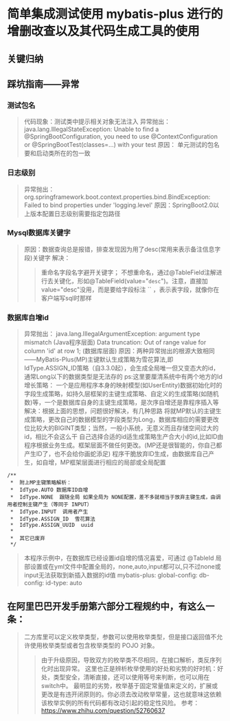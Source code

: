# 简单集成测试使用 mybatis-plus 进行的增删改查以及其代码生成工具的使用

## 关键归纳
## 踩坑指南——异常
### 测试包名
>代码现象：测试类中提示相关对象无法注入
>异常抛出：java.lang.IllegalStateException: Unable to find a @SpringBootConfiguration, you need to use @ContextConfiguration or @SpringBootTest(classes=...) with your test
> 原因： 单元测试的包名要和启动类所在的包一致  
### 日志级别
>异常抛出：org.springframework.boot.context.properties.bind.BindException: Failed to bind properties under 'logging.level'
>原因：SpringBoot2.0以上版本配置日志级别需要指定包路径
### Mysql数据库关键字 
>原因：数据查询总是报错，排查发现因为用了desc(常用来表示备注信息字段)关键字
>解决：
>>重命名字段名字避开关键字；
>>不想重命名，通过@TableField注解进行去关键化，形如@TableField(value="`desc`")。注意，直接加value="desc"没用，而是要给字段标注 `` ，表示表字段，就像你在客户端写sql时那样
### 数据库自增id
>异常抛出：
> java.lang.IllegalArgumentException: argument type mismatch (Java程序层面)
> Data truncation: Out of range value for column 'id' at row 1; (数据库层面)
>原因：两种异常抛出的根源大致相同——MyBatis-Plus(MP)主键默认生成策略为雪花算法,即IdType.ASSIGN_ID策略（自3.3.0起），会生成全局唯一但又变态大的id，通常Long以下的数据类型是无法存的 ps:这里要厘清系统中有两个地方的Id增长策略：
一个是应用程序本身的映射模型(如UserEntity)数据初始化时的字段生成策略，如持久层框架的主键生成策略、自定义的生成策略(如随机数)等，一个是数据库自身的主键生成策略，是次序自增还是靠程序插入等
>解决：根据上面的思想，问题很好解决，有几种思路
> 将就MP默认的主键生成策略，更改自己的数据模型的字段类型为Long，数据库相应的需要更改位比较大的BIGINT类型；当然，一般小系统，无意义而且存储空间过大的id，相比不会这么干
> 自己选择合适的id适生成策略生产合大小的id,比如ID由程序根据业务生成。框架层面不做任何更改。(MP还是很智能的，你自己都产生ID了，也不会给你画蛇添足)
> 程序干脆放弃ID生成，由数据库自己产生，如自增，MP框架层面进行相应的局部或全局配置

    /**
     *  附上MP主键策略解析：
     *  IdType.AUTO 数据库ID自增
     *  IdType.NONE  跟随全局 如果全局为 NONE配置，差不多就相当于放弃主键生成，由调用者控制主键产生（等同于 INPUT）
     *  IdType.INPUT  调用者产生
     *  IdType.ASSIGN_ID  雪花算法
     *  IdType.ASSIGN_UUID  uuid
     *  
     *  其它已废弃
     */
> 本程序示例中，在数据库已经设置id自增的情况喜爱，可通过 @TableId 局部设置或在yml文件中配置全局的，none,auto,input都可以,只不过none或input无法获取到新插入数据的id值
mybatis-plus:
  global-config:
    db-config:
      id-type: auto
      
## 在阿里巴巴开发手册第六部分工程规约中，有这么一条：
> 二方库里可以定义枚举类型，参数可以使用枚举类型，但是接口返回值不允许使用枚举类型或者包含枚举类型的 POJO 对象。
>>由于升级原因，导致双方的枚举类不尽相同，在接口解析，类反序列化时出现异常。
>> 这里也正是辨析枚举使用的好处和劣势的好时机：好处，类型安全，清晰直接，还可以使用等号来判断，也可以用在switch中。
>> 最明显的劣势，枚举基于固定常量值来定义的，扩展或更改是有违开闭原则的。你必须去改动枚举常量，这也就意味这依赖该枚举实例的所有代码都有改动引起的稳定性风险。
参考：https://www.zhihu.com/question/52760637